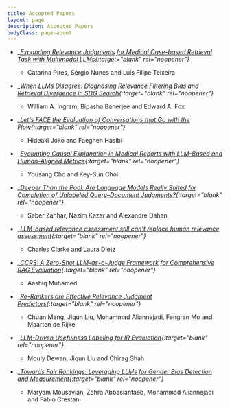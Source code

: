 ```yaml
---
title: Accepted Papers
layout: page
description: Accepted Papers
bodyClass: page-about
---
```


- __[Expanding Relevance Judgments for Medical Case-based Retrieval Task with Multimodal LLMs](#){:target="_blank" rel="noopener"}__  
  * Catarina Pires, Sérgio Nunes and Luís Filipe Teixeira

- __[When LLMs Disagree: Diagnosing Relevance Filtering Bias and Retrieval Divergence in SDG Search](#){:target="_blank" rel="noopener"}__  
  * William A. Ingram, Bipasha Banerjee and Edward A. Fox

- __[Let's FACE the Evaluation of Conversations that Go with the Flow](#){:target="_blank" rel="noopener"}__  
  * Hideaki Joko and Faegheh Hasibi

- __[Evaluating Causal Explanation in Medical Reports with LLM-Based and Human-Aligned Metrics](#){:target="_blank" rel="noopener"}__  
  * Yousang Cho and Key-Sun Choi

- __[Deeper Than the Pool: Are Language Models Really Suited for Completion of Unlabeled Query–Document Judgments?](#){:target="_blank" rel="noopener"}__  
  * Saber Zahhar, Nazim Kazar and Alexandre Dahan

- __[LLM-based relevance assessment still can't replace human relevance assessment](#){:target="_blank" rel="noopener"}__  
  * Charles Clarke and Laura Dietz

- __[CCRS: A Zero-Shot LLM-as-a-Judge Framework for Comprehensive RAG Evaluation](#){:target="_blank" rel="noopener"}__  
  * Aashiq Muhamed

- __[Re-Rankers are Effective Relevance Judgment Predictors](#){:target="_blank" rel="noopener"}__  
  * Chuan Meng, Jiqun Liu, Mohammad Aliannejadi, Fengran Mo and Maarten de Rijke

- __[LLM-Driven Usefulness Labeling for IR Evaluation](#){:target="_blank" rel="noopener"}__  
  * Mouly Dewan, Jiqun Liu and Chirag Shah

- __[Towards Fair Rankings: Leveraging LLMs for Gender Bias Detection and Measurement](#){:target="_blank" rel="noopener"}__  
  * Maryam Mousavian, Zahra Abbasiantaeb, Mohammad Aliannejadi and Fabio Crestani
